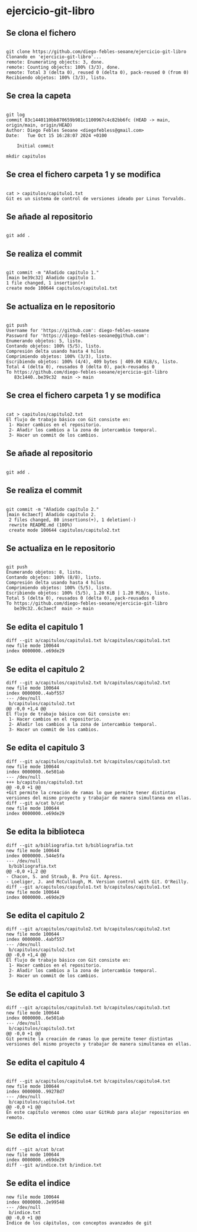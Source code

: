 # ejercicio-git-libro


## Se clona el fichero

```code

git clone https://github.com/diego-febles-seoane/ejercicio-git-libro
Clonando en 'ejercicio-git-libro'...
remote: Enumerating objects: 3, done.
remote: Counting objects: 100% (3/3), done.
remote: Total 3 (delta 0), reused 0 (delta 0), pack-reused 0 (from 0)
Recibiendo objetos: 100% (3/3), listo.

```

## Se crea la capeta 

```code

git log
commit 83c1440110bb870659b981c1100967c4c82bb6fc (HEAD -> main, origin/main, origin/HEAD)
Author: Diego Febles Seoane <diegofebless@gmail.com>
Date:   Tue Oct 15 16:28:07 2024 +0100

    Initial commit

mkdir capitulos

```

## Se crea el fichero carpeta 1 y se modifica

```code

cat > capitulos/capitulo1.txt
Git es un sistema de control de versiones ideado por Linus Torvalds.

```

## Se añade al repositorio

```code

git add .

```

## Se realiza el commit 

```code

git commit -m "Añadido capítulo 1."
[main be39c32] Añadido capítulo 1.
1 file changed, 1 insertion(+)
create mode 100644 capitulos/capitulo1.txt

```

## Se actualiza en le repositorio

```code

git push
Username for 'https://github.com': diego-febles-seoane
Password for 'https://diego-febles-seoane@github.com': 
Enumerando objetos: 5, listo.
Contando objetos: 100% (5/5), listo.
Compresión delta usando hasta 4 hilos
Comprimiendo objetos: 100% (3/3), listo.
Escribiendo objetos: 100% (4/4), 409 bytes | 409.00 KiB/s, listo.
Total 4 (delta 0), reusados 0 (delta 0), pack-reusados 0
To https://github.com/diego-febles-seoane/ejercicio-git-libro
   83c1440..be39c32  main -> main

```

## Se crea el fichero carpeta 1 y se modifica

```code

cat > capitulos/capitulo2.txt
El flujo de trabajo básico con Git consiste en:
 1- Hacer cambios en el repositorio.
 2- Añadir los cambios a la zona de intercambio temporal.
 3- Hacer un commit de los cambios.

```

## Se añade al repositorio

```code

git add .

```

## Se realiza el commit 

```code

git commit -m "Añadido capítulo 2."
[main 6c3aecf] Añadido capítulo 2.
 2 files changed, 80 insertions(+), 1 deletion(-)
 rewrite README.md (100%)
 create mode 100644 capitulos/capitulo2.txt

```

## Se actualiza en le repositorio

```code

git push
Enumerando objetos: 8, listo.
Contando objetos: 100% (8/8), listo.
Compresión delta usando hasta 4 hilos
Comprimiendo objetos: 100% (5/5), listo.
Escribiendo objetos: 100% (5/5), 1.20 KiB | 1.20 MiB/s, listo.
Total 5 (delta 0), reusados 0 (delta 0), pack-reusados 0
To https://github.com/diego-febles-seoane/ejercicio-git-libro
   be39c32..6c3aecf  main -> main
```

## Se edita el capitulo 1

```code
diff --git a/capitulos/capitulo1.txt b/capitulos/capitulo1.txt
new file mode 100644
index 0000000..e69de29
```
## Se edita el capitulo 2

```code
diff --git a/capitulos/capitulo2.txt b/capitulos/capitulo2.txt
new file mode 100644
index 0000000..4abf557
--- /dev/null
 b/capitulos/capitulo2.txt
@@ -0,0 +1,4 @@
El flujo de trabajo básico con Git consiste en:
 1- Hacer cambios en el repositorio.
 2- Añadir los cambios a la zona de intercambio temporal.
 3- Hacer un commit de los cambios.
```

## Se edita el capitulo 3

```code
diff --git a/capitulos/capitulo3.txt b/capitulos/capitulo3.txt
new file mode 100644
index 0000000..6e501ab
--- /dev/null
+++ b/capitulos/capitulo3.txt
@@ -0,0 +1 @@
+Git permite la creación de ramas lo que permite tener distintas versiones del mismo proyecto y trabajar de manera simultanea en ellas.
diff --git a/cat b/cat
new file mode 100644
index 0000000..e69de29

```

## Se edita la biblioteca

```code
diff --git a/bibliografia.txt b/bibliografia.txt
new file mode 100644
index 0000000..544e5fa
--- /dev/null
 b/bibliografia.txt
@@ -0,0 +1,2 @@
- Chacon, S. and Straub, B. Pro Git. Apress.
- Loeliger, J. and McCullough, M. Version control with Git. O'Reilly.
diff --git a/capitulos/capitulo1.txt b/capitulos/capitulo1.txt
new file mode 100644
index 0000000..e69de29
```

## Se edita el capitulo 2

```code
diff --git a/capitulos/capitulo2.txt b/capitulos/capitulo2.txt
new file mode 100644
index 0000000..4abf557
--- /dev/null
 b/capitulos/capitulo2.txt
@@ -0,0 +1,4 @@
El flujo de trabajo básico con Git consiste en:
 1- Hacer cambios en el repositorio.
 2- Añadir los cambios a la zona de intercambio temporal.
 3- Hacer un commit de los cambios.
```

## Se edita el capitulo 3

```code
diff --git a/capitulos/capitulo3.txt b/capitulos/capitulo3.txt
new file mode 100644
index 0000000..6e501ab
--- /dev/null
 b/capitulos/capitulo3.txt
@@ -0,0 +1 @@
Git permite la creación de ramas lo que permite tener distintas versiones del mismo proyecto y trabajar de manera simultanea en ellas.
```
## Se edita el capitulo 4

```code

diff --git a/capitulos/capitulo4.txt b/capitulos/capitulo4.txt
new file mode 100644
index 0000000..99278d7
--- /dev/null
 b/capitulos/capitulo4.txt
@@ -0,0 +1 @@
En este capítulo veremos cómo usar GitHub para alojar repositorios en remoto.
```
## Se edita el indice

```code
diff --git a/cat b/cat
new file mode 100644
index 0000000..e69de29
diff --git a/indice.txt b/indice.txt
```
## Se edita el indice

```code
new file mode 100644
index 0000000..2e99548
--- /dev/null
 b/indice.txt
@@ -0,0 +1 @@
Indice de los cápitulos, con conceptos avanzados de git
```
